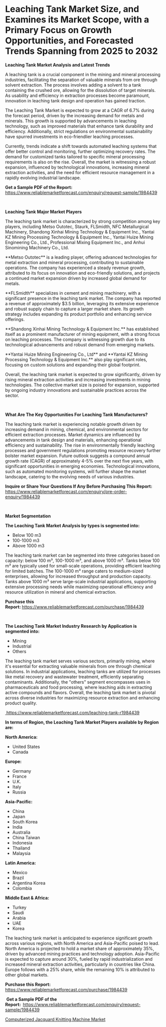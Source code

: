 <p><h1>Leaching Tank Market Size, and Examines its Market Scope, with a Primary Focus on Growth Opportunities, and Forecasted Trends Spanning from 2025 to 2032</h1></p><p><strong>Leaching Tank Market Analysis and Latest Trends</strong></p>
<p><p>A leaching tank is a crucial component in the mining and mineral processing industries, facilitating the separation of valuable minerals from ore through solvent extraction. The process involves adding a solvent to a tank containing the crushed ore, allowing for the dissolution of target minerals. As usability and efficiency in extraction processes become paramount, innovation in leaching tank design and operation has gained traction.</p><p>The Leaching Tank Market is expected to grow at a CAGR of 6.7% during the forecast period, driven by the increasing demand for metals and minerals. This growth is supported by advancements in leaching technology, such as improved materials that enhance tank durability and efficiency. Additionally, strict regulations on environmental sustainability have spurred investments in eco-friendlier leaching processes.</p><p>Currently, trends indicate a shift towards automated leaching systems that offer better control and monitoring, further optimizing recovery rates. The demand for customized tanks tailored to specific mineral processing requirements is also on the rise. Overall, the market is witnessing a robust expansion, influenced by technological innovations, increasing mineral extraction activities, and the need for efficient resource management in a rapidly evolving industrial landscape.</p></p>
<p><strong>Get a Sample PDF of the Report:&nbsp;</strong> <a href="https://www.reliablemarketforecast.com/enquiry/request-sample/1984439?utm_campaign=2568&utm_medium=2&utm_source=Github&utm_content=ia&utm_term=20022025&utm_id=leaching-tank">https://www.reliablemarketforecast.com/enquiry/request-sample/1984439</a></p>
<p>&nbsp;</p>
<p><strong>Leaching Tank Major Market Players</strong></p>
<p><p>The leaching tank market is characterized by strong competition among key players, including Metso Outotec, Staurk, FLSmidth, NFC Metallurgical Machinery, Shandong Xinhai Mining Technology & Equipment Inc., Yantai KZ Mining Processing Technology & Equipment Inc., Yantai Huize Mining Engineering Co., Ltd., Professional Mixing Equipment Inc., and Anhui Sinomining Machinery Co., Ltd. </p><p>**Metso Outotec** is a leading player, offering advanced technologies for metal extraction and mineral processing, contributing to sustainable operations. The company has experienced a steady revenue growth, attributed to its focus on innovation and eco-friendly solutions, and projects a continued market expansion driven by increased global demand for metals.</p><p>**FLSmidth** specializes in cement and mining machinery, with a significant presence in the leaching tank market. The company has reported a revenue of approximately $3.5 billion, leveraging its extensive experience and robust supply chain to capture a larger market share. Its growth strategy includes expanding its product portfolio and enhancing service offerings.</p><p>**Shandong Xinhai Mining Technology & Equipment Inc.** has established itself as a prominent manufacturer of mining equipment, with a strong focus on leaching processes. The company is witnessing growth due to its technological advancements and robust demand from emerging markets. </p><p>**Yantai Huize Mining Engineering Co., Ltd** and **Yantai KZ Mining Processing Technology & Equipment Inc.** also play significant roles, focusing on custom solutions and expanding their global footprint. </p><p>Overall, the leaching tank market is expected to grow significantly, driven by rising mineral extraction activities and increasing investments in mining technologies. The collective market size is poised for expansion, supported by ongoing industry innovations and sustainable practices across the sector.</p></p>
<p>&nbsp;</p>
<p><strong>What Are The Key Opportunities For Leaching Tank Manufacturers?</strong></p>
<p><p>The leaching tank market is experiencing notable growth driven by increasing demand in mining, chemical, and environmental sectors for efficient extraction processes. Market dynamics are influenced by advancements in tank design and materials, enhancing operational efficiency and sustainability. The rise in environmentally friendly leaching processes and government regulations promoting resource recovery further bolster market expansion. Future outlook suggests a compound annual growth rate (CAGR) of approximately 4-5% over the next five years, with significant opportunities in emerging economies. Technological innovations, such as automated monitoring systems, will further shape the market landscape, catering to the evolving needs of various industries.</p></p>
<p><strong>Inquire or Share Your Questions If Any Before Purchasing This Report:</strong> <a href="https://www.reliablemarketforecast.com/enquiry/pre-order-enquiry/1984439?utm_campaign=2568&utm_medium=2&utm_source=Github&utm_content=ia&utm_term=20022025&utm_id=leaching-tank">https://www.reliablemarketforecast.com/enquiry/pre-order-enquiry/1984439</a></p>
<p>&nbsp;</p>
<p><strong>Market Segmentation</strong></p>
<p><strong>The Leaching Tank Market Analysis by types is segmented into:</strong></p>
<p><ul><li>Below 100 m3</li><li>100-1000 m3</li><li>Above 1000 m3</li></ul></p>
<p><p>The leaching tank market can be segmented into three categories based on capacity: below 100 m³, 100-1000 m³, and above 1000 m³. Tanks below 100 m³ are typically used for small-scale operations, providing efficient leaching for limited batches. The 100-1000 m³ range caters to medium-sized enterprises, allowing for increased throughput and production capacity. Tanks above 1000 m³ serve large-scale industrial applications, supporting extensive processing needs while maximizing operational efficiency and resource utilization in mineral and chemical extraction.</p></p>
<p><strong>Purchase this Report:&nbsp;</strong><a href="https://www.reliablemarketforecast.com/purchase/1984439?utm_campaign=2568&utm_medium=2&utm_source=Github&utm_content=ia&utm_term=20022025&utm_id=leaching-tank">https://www.reliablemarketforecast.com/purchase/1984439</a></p>
<p>&nbsp;</p>
<p><strong>The Leaching Tank Market Industry Research by Application is segmented into:</strong></p>
<p><ul><li>Mining</li><li>Industrial</li><li>Others</li></ul></p>
<p><p>The leaching tank market serves various sectors, primarily mining, where it's essential for extracting valuable minerals from ore through chemical solutions. In industrial applications, leaching tanks are utilized for processes like metal recovery and wastewater treatment, efficiently separating contaminants. Additionally, the "others" segment encompasses uses in pharmaceuticals and food processing, where leaching aids in extracting active compounds and flavors. Overall, the leaching tank market is pivotal across diverse industries for maximizing resource extraction and enhancing product quality.</p></p>
<p><a href="https://www.reliablemarketforecast.com/leaching-tank-r1984439?utm_campaign=2568&utm_medium=2&utm_source=Github&utm_content=ia&utm_term=20022025&utm_id=leaching-tank">&nbsp;https://www.reliablemarketforecast.com/leaching-tank-r1984439</a></p>
<p><strong>In terms of Region, the Leaching Tank Market Players available by Region are:</strong></p>
<p>
    <p> <strong> North America: </strong>
        <ul>
            <li>United States</li>
            <li>Canada</li>
        </ul>
        </p> 
    <p> <strong> Europe: </strong>
        <ul>
            <li>Germany</li>
            <li>France</li>
            <li>U.K.</li>
            <li>Italy</li>
            <li>Russia</li>
        </ul>
        </p> 
    <p> <strong> Asia-Pacific: </strong>
        <ul>
            <li>China</li>
            <li>Japan</li>
            <li>South Korea</li>
            <li>India</li>
            <li>Australia</li>
            <li>China Taiwan</li>
            <li>Indonesia</li>
            <li>Thailand</li>
            <li>Malaysia</li>
        </ul>
        </p> 
    <p> <strong> Latin America: </strong>
        <ul>
            <li>Mexico</li>
            <li>Brazil</li>
            <li>Argentina Korea</li>
            <li>Colombia</li>
        </ul>
        </p> 
    <p> <strong> Middle East & Africa: </strong>
        <ul>
            <li>Turkey</li>
            <li>Saudi</li>
            <li>Arabia</li>
            <li>UAE</li>
            <li>Korea</li>
        </ul>
    </p>
    </p>
<p><p>The leaching tank market is anticipated to experience significant growth across various regions, with North America and Asia-Pacific poised to lead. North America is projected to hold a market share of approximately 35%, driven by advanced mining practices and technology adoption. Asia-Pacific is expected to capture around 30%, fueled by rapid industrialization and increased mineral extraction activities, particularly in countries like China. Europe follows with a 25% share, while the remaining 10% is attributed to other global markets.</p></p>
<p><strong>Purchase this Report: </strong><a href="https://www.reliablemarketforecast.com/purchase/1984439?utm_campaign=2568&utm_medium=2&utm_source=Github&utm_content=ia&utm_term=20022025&utm_id=leaching-tank">https://www.reliablemarketforecast.com/purchase/1984439</a></p>
<p>&nbsp;<strong>Get a Sample PDF of the Report:&nbsp;&nbsp;</strong><a href="https://www.reliablemarketforecast.com/enquiry/request-sample/1984439?utm_campaign=2568&utm_medium=2&utm_source=Github&utm_content=ia&utm_term=20022025&utm_id=leaching-tank">https://www.reliablemarketforecast.com/enquiry/request-sample/1984439</a></p>
<p><strong></strong></p>
<p><p><a href="https://github.com/bogganbillie6969/Market-Research-Report-List-1/blob/main/computerized-jacquard-knitting-machine-market.md?utm_campaign=2568&utm_medium=2&utm_source=Github&utm_content=ia&utm_term=20022025&utm_id=leaching-tank">Computerized Jacquard Knitting Machine Market</a></p></p>